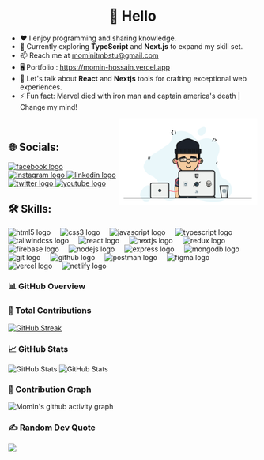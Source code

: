 <h1 align="center">💫 Hello</h1>

- ♥️ I enjoy programming and sharing knowledge.  
- 🌱 Currently exploring **TypeScript** and **Next.js** to expand my skill set.  
- 📫 Reach me at mominitmbstu@gmail.com
- 🖥️ Portfolio : https://momin-hossain.vercel.app
- 💬 Let's talk about **React** and **Nextjs** tools for crafting exceptional web experiences.  
- ⚡ Fun fact: Marvel died with iron man and captain america's death | Change my mind!
<img align="right" alt="code" width="280" src="https://raw.githubusercontent.com/cssmh/cssmh/main/coding.gif">
<br>

## 🌐 Socials:
<div align="left">
  <a href="https://facebook.com/touristmomen" target="_blank" rel="noopener noreferrer">
   <img height="30" width="52" src="https://raw.githubusercontent.com/maurodesouza/profile-readme-generator/master/src/assets/icons/social/facebook/default.svg" alt="facebook logo"  />
  </a>
  <a href="https://instagram.com/tourist_offl" target="_blank" rel="noopener noreferrer">
   <img height="30" width="52" src="https://raw.githubusercontent.com/maurodesouza/profile-readme-generator/master/src/assets/icons/social/instagram/default.svg" alt="instagram logo"  />
  </a>
  <a href="https://linkedin.com/in/momin01" target="_blank" rel="noopener noreferrer">
   <img height="30" width="52" src="https://raw.githubusercontent.com/maurodesouza/profile-readme-generator/master/src/assets/icons/social/linkedin/default.svg" alt="linkedin logo"  />
  </a>
  <a href="https://x.com/touristmomen" target="_blank" rel="noopener noreferrer">
   <img height="30" width="52" src="https://raw.githubusercontent.com/maurodesouza/profile-readme-generator/master/src/assets/icons/social/twitter/default.svg" alt="twitter logo"  />
  </a>
  <a href="https://youtube.com/@tourist19" target="_blank" rel="noopener noreferrer">
   <img height="30" width="52" src="https://raw.githubusercontent.com/maurodesouza/profile-readme-generator/master/src/assets/icons/social/youtube/default.svg" alt="youtube logo"  />
  </a>
</div>

## 🛠️ Skills:
<div align="left">
  <img src="https://skillicons.dev/icons?i=html" height="40" alt="html5 logo"  />
  <img width="12" />
  <img src="https://skillicons.dev/icons?i=css" height="40" alt="css3 logo"  />
  <img width="12" />
  <img src="https://skillicons.dev/icons?i=js" height="40" alt="javascript logo"  />
  <img width="12" />
  <img src="https://cdn.jsdelivr.net/gh/devicons/devicon/icons/typescript/typescript-original.svg" height="40" alt="typescript logo"  />
  <img width="12" />
  <img src="https://skillicons.dev/icons?i=tailwind" height="40" alt="tailwindcss logo"  />
  <img width="12" />
  <img src="https://cdn.jsdelivr.net/gh/devicons/devicon/icons/react/react-original.svg" height="40" alt="react logo"  />
  <img width="12" />
  <img src="https://skillicons.dev/icons?i=nextjs" height="40" alt="nextjs logo"  />
  <img width="12" />
  <img src="https://skillicons.dev/icons?i=redux" height="40" alt="redux logo"  />
  <img width="12" />
  <img src="https://skillicons.dev/icons?i=firebase" height="40" alt="firebase logo"  />
  <img width="12" />
  <img src="https://skillicons.dev/icons?i=nodejs" height="40" alt="nodejs logo"  />
  <img width="12" />
  <img src="https://skillicons.dev/icons?i=express" height="40" alt="express logo"  />
  <img width="12" />
  <img src="https://skillicons.dev/icons?i=mongodb" height="40" alt="mongodb logo"  />
  <img width="12" />
  <img src="https://skillicons.dev/icons?i=git" height="40" alt="git logo"  />
  <img width="12" />
  <img src="https://skillicons.dev/icons?i=github" height="40" alt="github logo"  />
  <img width="12" />
  <img src="https://skillicons.dev/icons?i=postman" height="40" alt="postman logo"  />
  <img width="12" />
  <img src="https://skillicons.dev/icons?i=figma" height="40" alt="figma logo"  />
  <img width="12" />
  <img src="https://skillicons.dev/icons?i=vercel" height="40" alt="vercel logo"  />
  <img width="12" />
  <img src="https://skillicons.dev/icons?i=netlify" height="40" alt="netlify logo"  />
</div>

### 📊 GitHub Overview

### 🚀 Total Contributions
[![GitHub Streak](https://streak-stats.demolab.com/?user=cssmh&theme=dark)](https://git.io/streak-stats)

### 📈 GitHub Stats
<p>
  <img src="https://github-readme-stats.vercel.app/api/top-langs/?username=cssmh&theme=radical&langs_count=8&include_all_commits=true" alt="GitHub Stats" />
  <img height="180" src="https://github-readme-stats.vercel.app/api?username=cssmh&theme=radical&show_icons=true&include_all_commits=true" alt="GitHub Stats" />
</p>

### 🌱 Contribution Graph
![Momin's github activity graph](https://github-readme-activity-graph.vercel.app/graph?username=cssmh&theme=react-dark&include_all_commits=true)

### ✍️ Random Dev Quote
![](https://quotes-github-readme.vercel.app/api?type=horizontal&theme=radical)
